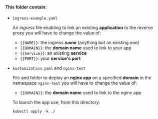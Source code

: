 
#### This folder contain:

* `ingress-example.yaml`

  An *ingress* file enabling to link an existing **application** to the reverse proxy
  you will have to change the value of:

  * `{{NAME}}`: the ingress **name** (anything but an existing one)
  * `{{DOMAIN}}`: the **domain name** used to link to your app
  * `{{Service}}`: an existing **service**
  * `{{PORT}}`: your **service's port**

* `kustomization.yaml` and `nginx-test`

  File and folder to deploy an **nginx app** on a specified **domain** in the namespace `nginx-test`
  you will have to change the value of:

  * `{{DOMAIN}}`: the **domain name** used to link to the nginx app 

  To launch the app use, from this directory:

  ```
  kubectl apply -k ./
  ```
